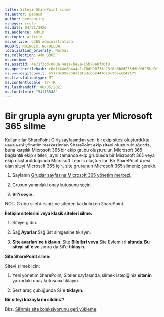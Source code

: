 ```yaml
---
title: Siteyi SharePoint silme
ms.author: pebaum
author: bentoncity
manager: scotv
ms.date: 04/21/2020
ms.audience: Admin
ms.topic: article
ms.service: o365-administration
ROBOTS: NOINDEX, NOFOLLOW
localization_priority: Normal
ms.collection: Adm_O365
ms.custom: ''
ms.assetid: 4a71f3cd-000a-4a1a-b42a-15b70a8fb6f8
ms.openlocfilehash: c8dff84e8b4a4a1a78db98736c23f8a0b0d235d9b09f15bd9ff770785badb4f2
ms.sourcegitcommit: b5f7da89a650d2915dc652449623c78be6247175
ms.translationtype: MT
ms.contentlocale: tr-TR
ms.lasthandoff: 08/05/2021
ms.locfileid: "54118548"
---
```

# <a name="delete-sites-that-belong-to-a-microsoft-365-group"></a>Bir grupla aynı grupta yer Microsoft 365 silme

Kullanıcılar SharePoint Giriş sayfasından yeni bir ekip sitesi oluşturdukta veya yeni yönetim merkezinden SharePoint ekip sitesi oluşturulduğunda, buna karşılık Microsoft 365 bir ekip grubu oluşturulur. Microsoft 365 bağlantılı ekip siteleri, aynı zamanda ekip grubunda bir Microsoft 365 veya ekip oluşturulduğunda Microsoft Teams oluşturulur. Bir SharePoint üyesi olan siteyi Microsoft 365 için, site grubunun Microsoft 365 silmeniz gerekir. 
  
1. Sayfanın [Gruplar sayfasına Microsoft 365 yönetim merkezi.](https://portal.office.com/adminportal/home#/groups)
    
2. Grubun yanındaki onay kutusunu seçin.
    
3. **Sil'i seçin.**
    
NOT: Grubu silebilirsiniz ve siteden kaldırılırken SharePoint.
  
**İletişim sitelerini veya klasik siteleri silme:**

1. Siteye gidin.
  
2. Sağ **Ayarlar** Sağ üst simgesine tıklayın. 
  
3. **Site ayarları'ne tıklayın.** Site **Bilgileri veya** Site Eylemleri **altında, Bu** **siteyi sil'e ve** sonra da Sil'e **tıklayın.**
  
**Site SharePoint silme:**

Siteyi silmek için:
  
1. Yeni yönetim SharePoint, Siteler sayfasında, silmek istediğiniz **sitenin** yanındaki onay kutusuna tıklayın. 
    
2. Şerit araç çubuğunda Sil'e **tıklayın.**
    
**Bir siteyi kazayla mı sildiniz?**

Bkz. [Silinmiş site koleksiyonunu geri yükleme](https://go.microsoft.com/fwlink/?linkid=867660).
  

